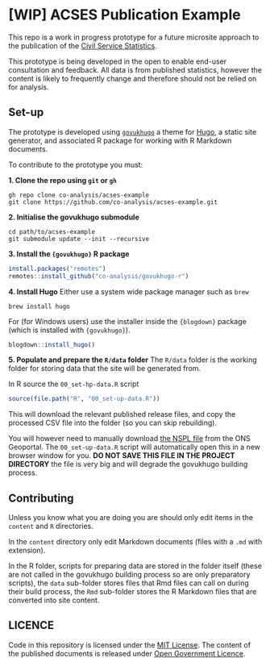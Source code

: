 
# [WIP] ACSES Publication Example

<!-- badges: start -->
<!-- badges: end -->

This repo is a work in progress prototype for a future microsite approach to the publication of the [Civil Service Statistics](https://www.gov.uk/government/collections/civil-service-statistics). 

This prototype is being developed in the open to enable end-user consultation and feedback. All data is from published statistics, however the content is likely to frequently change and therefore should not be relied on for analysis.

## Set-up

The prototype is developed using [`govukhugo`](https://co-analysis.github.io/govuk-hugo-demo/) a theme for [Hugo](https://gohugo.io/), a static site generator, and associated R package for working with R Markdown documents.

To contribute to the prototype you must:

**1. Clone the repo using `git` or `gh`**
```shell
gh repo clone co-analysis/acses-example
git clone https://github.com/co-analysis/acses-example.git
```

**2. Initialise the govukhugo submodule**
```shell
cd path/to/acses-example
git submodule update --init --recursive
```

**3. Install the `{govukhugo}` R package**
```r
install.packages("remotes")
remotes::install_github("co-analysis/govukhugo-r")
```

**4. Install Hugo**
Either use a system wide package manager such as `brew`
```shell
brew install hugo
```

For (for Windows users) use the installer inside the `{blogdown}` package (which is installed with `{govukhugo}`).
```r
blogdown::install_hugo()
```

**5. Populate and prepare the `R/data` folder**
The `R/data` folder is the working folder for storing data that the site will be generated from.

In R source the `00_set-hp-data.R` script
```r
source(file.path("R", "00_set-up-data.R"))
```

This will download the relevant published release files, and copy the processed CSV file into the folder (so you can skip rebuilding).

You will however need to manually download [the NSPL file](https://geoportal.statistics.gov.uk/datasets/national-statistics-postcode-lookup-may-2022/about) from the ONS Geoportal. The `00_set-up-data.R` script will automatically open this in a new browser window for you. **DO NOT SAVE THIS FILE IN THE PROJECT DIRECTORY** the file is very big and will degrade the govukhugo building process.

## Contributing
Unless you know what you are doing you are should only edit items in the `content` and `R` directories.

In the `content` directory only edit Markdown documents (files with a `.md` with extension).

In the R folder, scripts for preparing data are stored in the folder itself (these are not called in the govukhugo building process so are only preparatory scripts), the `data` sub-folder stores files that Rmd files can call on during their build process, the `Rmd` sub-folder stores the R Markdown files that are converted into site content.

## LICENCE

Code in this repository is licensed under the [MIT License](LICENSE.md). The content of the published documents is released under [Open Government Licence](https://www.nationalarchives.gov.uk/doc/open-government-licence/version/3/).

  
